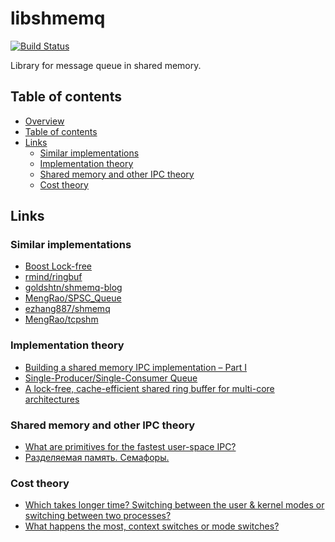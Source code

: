 libshmemq
=========

[![Build Status](https://travis-ci.org/kotovalexarian/libshmemq.svg?branch=master)](https://travis-ci.org/kotovalexarian/libshmemq)

Library for message queue in shared memory.



Table of contents
-----------------

* [Overview](#libshmemq)
* [Table of contents](#table-of-contents)
* [Links](#links)
  * [Similar implementations](#similar-implementations)
  * [Implementation theory](#implementation-theory)
  * [Shared memory and other IPC theory](#shared-memory-and-other-ipc-theory)
  * [Cost theory](#cost-theory)



Links
-----

### Similar implementations

* [Boost Lock-free](https://www.boost.org/doc/libs/1_77_0/doc/html/lockfree.html)
* [rmind/ringbuf](https://github.com/rmind/ringbuf)
* [goldshtn/shmemq-blog](https://github.com/goldshtn/shmemq-blog)
* [MengRao/SPSC_Queue](https://github.com/MengRao/SPSC_Queue)
* [ezhang887/shmemq](https://github.com/ezhang887/shmemq)
* [MengRao/tcpshm](https://github.com/MengRao/tcpshm)

### Implementation theory

* [Building a shared memory IPC implementation – Part I](https://coherent-labs.com/posts/building-a-shared-memory-ipc-implementation-part-i/)
* [Single-Producer/Single-Consumer Queue](https://software.intel.com/content/www/us/en/develop/articles/single-producer-single-consumer-queue.html)
* [A lock-free, cache-efficient shared ring buffer for multi-core architectures](https://www.researchgate.net/publication/221046035_A_lock-free_cache-efficient_shared_ring_buffer_for_multi-core_architectures)

### Shared memory and other IPC theory

* [What are primitives for the fastest user-space IPC?](https://forum.osdev.org/viewtopic.php?f=1&t=38693)
* [Разделяемая память. Семафоры.](https://youtu.be/g_qco-EJqDM)

### Cost theory

* [Which takes longer time? Switching between the user & kernel modes or switching between two processes?](https://stackoverflow.com/a/14205346)
* [What happens the most, context switches or mode switches?](https://unix.stackexchange.com/a/15537)

